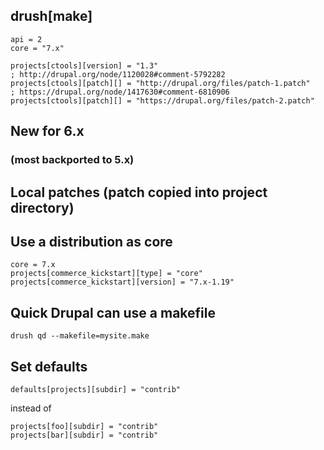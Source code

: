 ## drush[make]

    api = 2
    core = "7.x"
   
    projects[ctools][version] = "1.3"
    ; http://drupal.org/node/1120028#comment-5792282
    projects[ctools][patch][] = "http://drupal.org/files/patch-1.patch"
    ; https://drupal.org/node/1417630#comment-6810906
    projects[ctools][patch][] = "https://drupal.org/files/patch-2.patch"

## New for 6.x
### (most backported to 5.x)

## Local patches (patch copied into project directory)

## Use a distribution as core

   ```
   core = 7.x
   projects[commerce_kickstart][type] = "core"
   projects[commerce_kickstart][version] = "7.x-1.19"
   ```

## Quick Drupal can use a makefile

   ```
   drush qd --makefile=mysite.make
   ```

## Set defaults

   ```
   defaults[projects][subdir] = "contrib"
   ```
   
   instead of
   
   ```
   projects[foo][subdir] = "contrib"
   projects[bar][subdir] = "contrib"
   ```
